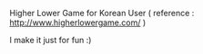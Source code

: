 Higher Lower Game for Korean User ( reference : http://www.higherlowergame.com/ )

I make it just for fun :)
